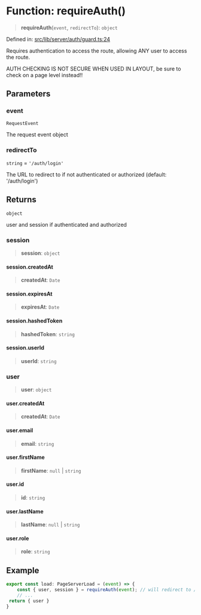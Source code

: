 # Function: requireAuth()

> **requireAuth**(`event`, `redirectTo`): `object`

Defined in: [src/lib/server/auth/guard.ts:24](https://github.com/andrewski04/SvelteKit-Template/blob/f0b9cd97c48d96681ee3ffe7effd53d4bdf784a1/src/lib/server/auth/guard.ts#L24)

Requires authentication to access the route, allowing ANY user to access the route.

AUTH CHECKING IS NOT SECURE WHEN USED IN LAYOUT, be sure to check on a page level instead!!

## Parameters

### event

`RequestEvent`

The request event object

### redirectTo

`string` = `'/auth/login'`

The URL to redirect to if not authenticated or authorized (default: '/auth/login')

## Returns

`object`

user and session if authenticated and authorized

### session

> **session**: `object`

#### session.createdAt

> **createdAt**: `Date`

#### session.expiresAt

> **expiresAt**: `Date`

#### session.hashedToken

> **hashedToken**: `string`

#### session.userId

> **userId**: `string`

### user

> **user**: `object`

#### user.createdAt

> **createdAt**: `Date`

#### user.email

> **email**: `string`

#### user.firstName

> **firstName**: `null` \| `string`

#### user.id

> **id**: `string`

#### user.lastName

> **lastName**: `null` \| `string`

#### user.role

> **role**: `string`

## Example

```ts
export const load: PageServerLoad = (event) => {
	const { user, session } = requireAuth(event); // will redirect to /auth/login if not authenticated
	// ...
 return { user }
}
```
